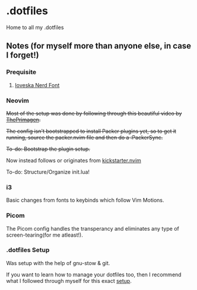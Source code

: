 # .dotfiles
Home to all my .dotfiles

## Notes (for myself more than anyone else, in case I forget!)

### Prequisite
1. [Ioveska Nerd Font](https://github.com/ryanoasis/nerd-fonts/releases/download/v3.0.2/IosevkaTerm.zip)

### Neovim 
~~Most of the setup was done by following through this beautiful video by [ThePrimagen](https://www.youtube.com/watch?v=w7i4amO_zaE).~~

~~The config isn't bootstrapped to install Packer plugins yet, so to get it running, source the packer.nvim file and then do a :PackerSync.~~

~~To-do: Bootstrap the plugin setup.~~

Now instead follows or originates from [kickstarter.nvim](https://github.com/nvim-lua/kickstart.nvim)

To-do: Structure/Organize init.lua!

### i3
Basic changes from fonts to keybinds which follow Vim Motions.

### Picom 
The Picom config handles the transperancy and eliminates any type of screen-tearing(for me atleast!).

### .dotfiles Setup
Was setup with the help of gnu-stow & git.

If you want to learn how to manage your dotfiles too, then I recommend what I followed through myself for this exact [setup](https://www.youtube.com/watch?v=CxAT1u8G7is).



